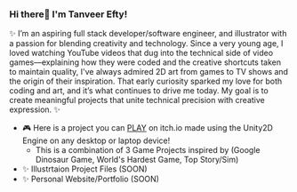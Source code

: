 ### Hi there👋 I'm Tanveer Efty!

✨ I’m an aspiring full stack developer/software engineer, and illustrator with a passion for blending creativity and technology. Since a very young age, I loved watching YouTube videos that dug into the technical side of video games—explaining how they were coded and the creative shortcuts taken to maintain quality, I've always admired 2D art from games to TV shows and the origin of their inspiration. That early curiosity sparked my love for both coding and art, and it’s what continues to drive me today. My goal is to create meaningful projects that unite technical precision with creative expression. ✨

- 🎮 Here is a project you can [PLAY](https://masta-works.itch.io/just-another-day) on itch.io made using the Unity2D Engine on any desktop or laptop device!
  - This is a combination of 3 Game Projects inspired by (Google Dinosaur Game, World's Hardest Game, Top Story/Sim)
- ✨ Illustrtaion Project Files (SOON)
- ✨ Personal Website/Portfolio (SOON)
<!--
**MastaWorks/MastaWorks** is a ✨ _special_ ✨ repository because its `README.md` (this file) appears on your GitHub profile.

Here are some ideas to get you started:


-->
